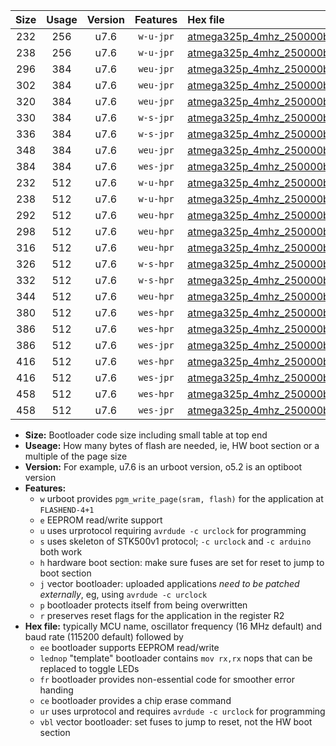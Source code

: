 |Size|Usage|Version|Features|Hex file|
|:-:|:-:|:-:|:-:|:--|
|232|256|u7.6|`w-u-jpr`|[atmega325p_4mhz_250000bps_ur_vbl.hex](https://raw.githubusercontent.com/stefanrueger/urboot/main//atmega325p_4mhz_250000bps_ur_vbl.hex)|
|238|256|u7.6|`w-u-jpr`|[atmega325p_4mhz_250000bps_lednop_ur_vbl.hex](https://raw.githubusercontent.com/stefanrueger/urboot/main//atmega325p_4mhz_250000bps_lednop_ur_vbl.hex)|
|296|384|u7.6|`weu-jpr`|[atmega325p_4mhz_250000bps_ee_ur_vbl.hex](https://raw.githubusercontent.com/stefanrueger/urboot/main//atmega325p_4mhz_250000bps_ee_ur_vbl.hex)|
|302|384|u7.6|`weu-jpr`|[atmega325p_4mhz_250000bps_ee_lednop_ur_vbl.hex](https://raw.githubusercontent.com/stefanrueger/urboot/main//atmega325p_4mhz_250000bps_ee_lednop_ur_vbl.hex)|
|320|384|u7.6|`weu-jpr`|[atmega325p_4mhz_250000bps_ee_lednop_fr_ur_vbl.hex](https://raw.githubusercontent.com/stefanrueger/urboot/main//atmega325p_4mhz_250000bps_ee_lednop_fr_ur_vbl.hex)|
|330|384|u7.6|`w-s-jpr`|[atmega325p_4mhz_250000bps_vbl.hex](https://raw.githubusercontent.com/stefanrueger/urboot/main//atmega325p_4mhz_250000bps_vbl.hex)|
|336|384|u7.6|`w-s-jpr`|[atmega325p_4mhz_250000bps_lednop_vbl.hex](https://raw.githubusercontent.com/stefanrueger/urboot/main//atmega325p_4mhz_250000bps_lednop_vbl.hex)|
|348|384|u7.6|`weu-jpr`|[atmega325p_4mhz_250000bps_ee_lednop_fr_ce_ur_vbl.hex](https://raw.githubusercontent.com/stefanrueger/urboot/main//atmega325p_4mhz_250000bps_ee_lednop_fr_ce_ur_vbl.hex)|
|384|384|u7.6|`wes-jpr`|[atmega325p_4mhz_250000bps_ee_vbl.hex](https://raw.githubusercontent.com/stefanrueger/urboot/main//atmega325p_4mhz_250000bps_ee_vbl.hex)|
|232|512|u7.6|`w-u-hpr`|[atmega325p_4mhz_250000bps_ur.hex](https://raw.githubusercontent.com/stefanrueger/urboot/main//atmega325p_4mhz_250000bps_ur.hex)|
|238|512|u7.6|`w-u-hpr`|[atmega325p_4mhz_250000bps_lednop_ur.hex](https://raw.githubusercontent.com/stefanrueger/urboot/main//atmega325p_4mhz_250000bps_lednop_ur.hex)|
|292|512|u7.6|`weu-hpr`|[atmega325p_4mhz_250000bps_ee_ur.hex](https://raw.githubusercontent.com/stefanrueger/urboot/main//atmega325p_4mhz_250000bps_ee_ur.hex)|
|298|512|u7.6|`weu-hpr`|[atmega325p_4mhz_250000bps_ee_lednop_ur.hex](https://raw.githubusercontent.com/stefanrueger/urboot/main//atmega325p_4mhz_250000bps_ee_lednop_ur.hex)|
|316|512|u7.6|`weu-hpr`|[atmega325p_4mhz_250000bps_ee_lednop_fr_ur.hex](https://raw.githubusercontent.com/stefanrueger/urboot/main//atmega325p_4mhz_250000bps_ee_lednop_fr_ur.hex)|
|326|512|u7.6|`w-s-hpr`|[atmega325p_4mhz_250000bps.hex](https://raw.githubusercontent.com/stefanrueger/urboot/main//atmega325p_4mhz_250000bps.hex)|
|332|512|u7.6|`w-s-hpr`|[atmega325p_4mhz_250000bps_lednop.hex](https://raw.githubusercontent.com/stefanrueger/urboot/main//atmega325p_4mhz_250000bps_lednop.hex)|
|344|512|u7.6|`weu-hpr`|[atmega325p_4mhz_250000bps_ee_lednop_fr_ce_ur.hex](https://raw.githubusercontent.com/stefanrueger/urboot/main//atmega325p_4mhz_250000bps_ee_lednop_fr_ce_ur.hex)|
|380|512|u7.6|`wes-hpr`|[atmega325p_4mhz_250000bps_ee.hex](https://raw.githubusercontent.com/stefanrueger/urboot/main//atmega325p_4mhz_250000bps_ee.hex)|
|386|512|u7.6|`wes-hpr`|[atmega325p_4mhz_250000bps_ee_lednop.hex](https://raw.githubusercontent.com/stefanrueger/urboot/main//atmega325p_4mhz_250000bps_ee_lednop.hex)|
|386|512|u7.6|`wes-jpr`|[atmega325p_4mhz_250000bps_ee_lednop_vbl.hex](https://raw.githubusercontent.com/stefanrueger/urboot/main//atmega325p_4mhz_250000bps_ee_lednop_vbl.hex)|
|416|512|u7.6|`wes-hpr`|[atmega325p_4mhz_250000bps_ee_lednop_fr.hex](https://raw.githubusercontent.com/stefanrueger/urboot/main//atmega325p_4mhz_250000bps_ee_lednop_fr.hex)|
|416|512|u7.6|`wes-jpr`|[atmega325p_4mhz_250000bps_ee_lednop_fr_vbl.hex](https://raw.githubusercontent.com/stefanrueger/urboot/main//atmega325p_4mhz_250000bps_ee_lednop_fr_vbl.hex)|
|458|512|u7.6|`wes-hpr`|[atmega325p_4mhz_250000bps_ee_lednop_fr_ce.hex](https://raw.githubusercontent.com/stefanrueger/urboot/main//atmega325p_4mhz_250000bps_ee_lednop_fr_ce.hex)|
|458|512|u7.6|`wes-jpr`|[atmega325p_4mhz_250000bps_ee_lednop_fr_ce_vbl.hex](https://raw.githubusercontent.com/stefanrueger/urboot/main//atmega325p_4mhz_250000bps_ee_lednop_fr_ce_vbl.hex)|

- **Size:** Bootloader code size including small table at top end
- **Useage:** How many bytes of flash are needed, ie, HW boot section or a multiple of the page size
- **Version:** For example, u7.6 is an urboot version, o5.2 is an optiboot version
- **Features:**
  + `w` urboot provides `pgm_write_page(sram, flash)` for the application at `FLASHEND-4+1`
  + `e` EEPROM read/write support
  + `u` uses urprotocol requiring `avrdude -c urclock` for programming
  + `s` uses skeleton of STK500v1 protocol; `-c urclock` and `-c arduino` both work
  + `h` hardware boot section: make sure fuses are set for reset to jump to boot section
  + `j` vector bootloader: uploaded applications *need to be patched externally*, eg, using `avrdude -c urclock`
  + `p` bootloader protects itself from being overwritten
  + `r` preserves reset flags for the application in the register R2
- **Hex file:** typically MCU name, oscillator frequency (16 MHz default) and baud rate (115200 default) followed by
  + `ee` bootloader supports EEPROM read/write
  + `lednop` "template" bootloader contains `mov rx,rx` nops that can be replaced to toggle LEDs
  + `fr` bootloader provides non-essential code for smoother error handing
  + `ce` bootloader provides a chip erase command
  + `ur` uses urprotocol and requires `avrdude -c urclock` for programming
  + `vbl` vector bootloader: set fuses to jump to reset, not the HW boot section
